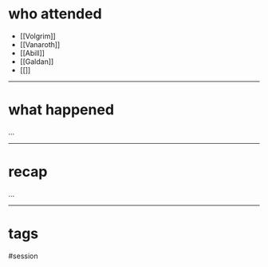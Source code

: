 # who attended

- [[Volgrim]]
- [[Vanaroth]]
- [[Abill]]
- [[Galdan]]
- [[]]

---
# what happened

...

---
# recap

...

---
# tags

#session